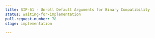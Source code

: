 ```yaml
---
title: SIP-61 - Unroll Default Arguments for Binary Compatibility
status: waiting-for-implementation
pull-request-number: 78
stage: implementation

---
```

